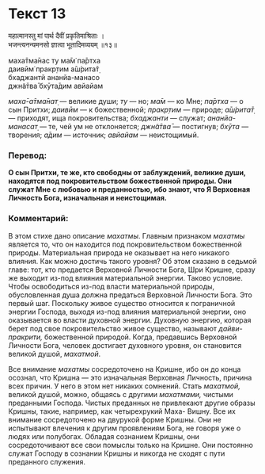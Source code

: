 # Текст 13

महात्मानस्तु मां पार्थ दैवीं प्रकृतिमाश्रिताः ।  
भजन्त्यनन्यमनसो ज्ञात्वा भूतादिमव्ययम् ॥१३॥

маха̄тма̄нас ту ма̄м̇ па̄ртха  
даивӣм̇ пракр̣тим а̄ш́рита̄т̣  
бхаджантй ананйа-манасо  
джн̃а̄тва̄ бхӯта̄дим авйайам

_маха̄-а̄тма̄нат̣_ — великие души; _ту_ — но; _ма̄м_ — ко Мне; _па̄ртха_ — о сын Притхи; _даивӣм_ — к божественной; _пракр̣тим_ — природе; _а̄ш́рита̄т̣_ — приходят, ища покровительства; _бхаджанти_ — служат; _ананйа-манасат̣_ — те, чей ум не отклоняется; _джн̃а̄тва̄_ — постигнув; _бхӯта_ — творения; _а̄дим_ — источник; _авйайам_ — неистощимый.

### Перевод:

**О сын Притхи, те же, кто свободны от заблуждений, великие души, находятся под покровительством божественной природы. Они служат Мне с любовью и преданностью, ибо знают, что Я Верховная Личность Бога, изначальная и неистощимая.**

### Комментарий:

В этом стихе дано описание _махатмы_. Главным признаком _махатмы_ является то, что он находится под покровительством божественной природы. Материальная природа не оказывает на него никакого влияния. Как можно достичь такого уровня? Об этом сказано в седьмой главе: тот, кто предается Верховной Личности Бога, Шри Кришне, сразу же выходит из-под влияния материальной энергии. Таково условие. Чтобы освободиться из-под власти материальной природы, обусловленная душа должна предаться Верховной Личности Бога. Это первый шаг. Поскольку живое существо относится к пограничной энергии Господа, выходя из-под влияния материальной энергии, оно оказывается во власти духовной энергии. Духовную энергию, которая берет под свое покровительство живое существо, называют _дайви-пракрити,_ божественной природой. Когда, предавшись Верховной Личности Бога, человек достигает духовного уровня, он становится великой душой, _махатмой_.

Все внимание _махатмы_ сосредоточено на Кришне, ибо он до конца осознал, что Кришна — это изначальная Верховная Личность, причина всех причин. У него в этом нет никаких сомнений. Стать _махатмой,_ великой душой, можно, общаясь с другими _махатмами,_ чистыми преданными Господа. Чистых преданных не привлекают другие образы Кришны, такие, например, как четырехрукий Маха- Вишну. Все их внимание сосредоточено на двурукой форме Кришны. Они не испытывают влечения к другим проявлениям Бога, не говоря уже о людях или полубогах. Обладая сознанием Кришны, они сосредоточивают все свои помыслы только на Кришне. Они постоянно служат Господу в сознании Кришны и никогда не сходят с пути преданного служения.